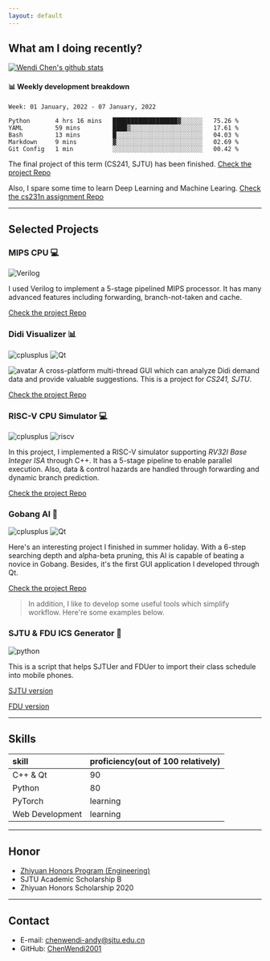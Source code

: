 ```yaml
---
layout: default
---
```



## What am I doing recently?

[![Wendi Chen's github stats](https://github-readme-stats.vercel.app/api?username=chenwendi2001)](https://github.com/ChenWendi2001)
#### 📊 Weekly development breakdown

<!--START_SECTION:waka-->

```text
Week: 01 January, 2022 - 07 January, 2022

Python       4 hrs 16 mins   ██████████████████▓░░░░░░   75.26 % 
YAML         59 mins         ████▒░░░░░░░░░░░░░░░░░░░░   17.61 % 
Bash         13 mins         █░░░░░░░░░░░░░░░░░░░░░░░░   04.03 % 
Markdown     9 mins          ▓░░░░░░░░░░░░░░░░░░░░░░░░   02.69 % 
Git Config   1 min           ░░░░░░░░░░░░░░░░░░░░░░░░░   00.42 % 
```

<!--END_SECTION:waka-->

The final project of this term (CS241, SJTU) has been finished. [Check the project Repo](https://github.com/ChenWendi2001/Principles-and-Practice-of-Problem-Solving)

Also, I spare some time to learn Deep Learning and Machine Learing. [Check the cs231n assignment Repo](https://github.com/ChenWendi2001/cs231n-assignments)
* * *

## Selected Projects
### MIPS CPU 💻

![Verilog](https://img.shields.io/badge/Verilog-2.0-blueviolet)

I used Verilog to implement a 5-stage pipelined MIPS processor. It has many advanced features including forwarding, branch-not-taken and cache.

[Check the project Repo](https://github.com/ChenWendi2001/MIPS-CPU)


### Didi Visualizer 📊

![cplusplus](https://img.shields.io/badge/c%2B%2B-11-brightgreen) ![Qt]( https://img.shields.io/badge/Qt-5.9.0-blue)

![avatar](./assets/img/didi-visualizer.png)
A cross-platform multi-thread GUI which can analyze Didi demand data and provide valuable suggestions. This is a project for *CS241, SJTU*. 


[Check the project Repo](https://github.com/ChenWendi2001/Principles-and-Practice-of-Problem-Solving)


### RISC-V CPU Simulator 💻
![cplusplus](https://img.shields.io/badge/c%2B%2B-11-brightgreen) ![riscv](https://img.shields.io/badge/RISC--V-v2.2-blue) 

In this project, I implemented a RISC-V simulator supporting *RV32I Base Integer ISA* through C++. It has a 5-stage pipeline to enable parallel execution. Also, data & control hazards are handled through forwarding and dynamic branch prediction.


[Check the project Repo](https://github.com/ChenWendi2001/RISCV-Simulator)

### Gobang AI 🎲
![cplusplus](https://img.shields.io/badge/c%2B%2B-11-brightgreen) ![Qt]( https://img.shields.io/badge/Qt-5.9.0-blue)

Here's an interesting project I finished in summer holiday. With a 6-step searching depth and alpha-beta pruning, this AI is capable of beating a novice in Gobang. Besides, it's the first GUI application I developed through Qt.

[Check the project Repo](https://github.com/ChenWendi2001/GoBang_AI)

>In addition, I like to develop some useful tools which simplify workflow. Here're some examples below.

### SJTU & FDU ICS Generator 📆
![python](https://img.shields.io/badge/Python-v3.7-blue)

This is a script that helps SJTUer and FDUer to import their class schedule into mobile phones.

[SJTU version](https://github.com/ChenWendi2001/SJTU_ics_generator)

[FDU version](https://github.com/ChenWendi2001/fdu_ics_generator)

* * *
## Skills

| skill         | proficiency(out of 100 relatively)|
|:------------- |:------------------             |
| C++ & Qt      | 90                             |
| Python        | 80                             |
| PyTorch       | learning                       |
| Web Development| learning                       |

* * *
## Honor
- [Zhiyuan Honors Program (Engineering)](https://zhiyuan.sjtu.edu.cn/ "Zhiyuan College")
- SJTU Academic Scholarship B
- Zhiyuan Honors Scholarship 2020

* * *

## Contact
- E-mail: chenwendi-andy@sjtu.edu.cn
- GitHub: [ChenWendi2001](https://github.com/ChenWendi2001 "Check GitHub")



